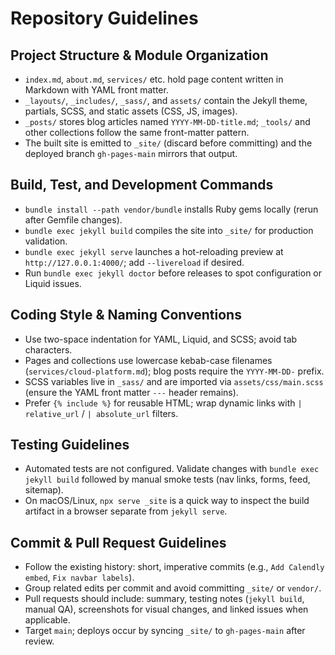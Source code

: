 # Repository Guidelines

## Project Structure & Module Organization
- `index.md`, `about.md`, `services/` etc. hold page content written in Markdown with YAML front matter.
- `_layouts/`, `_includes/`, `_sass/`, and `assets/` contain the Jekyll theme, partials, SCSS, and static assets (CSS, JS, images).
- `_posts/` stores blog articles named `YYYY-MM-DD-title.md`; `_tools/` and other collections follow the same front-matter pattern.
- The built site is emitted to `_site/` (discard before committing) and the deployed branch `gh-pages-main` mirrors that output.

## Build, Test, and Development Commands
- `bundle install --path vendor/bundle` installs Ruby gems locally (rerun after Gemfile changes).
- `bundle exec jekyll build` compiles the site into `_site/` for production validation.
- `bundle exec jekyll serve` launches a hot-reloading preview at `http://127.0.0.1:4000/`; add `--livereload` if desired.
- Run `bundle exec jekyll doctor` before releases to spot configuration or Liquid issues.

## Coding Style & Naming Conventions
- Use two-space indentation for YAML, Liquid, and SCSS; avoid tab characters.
- Pages and collections use lowercase kebab-case filenames (`services/cloud-platform.md`); blog posts require the `YYYY-MM-DD-` prefix.
- SCSS variables live in `_sass/` and are imported via `assets/css/main.scss` (ensure the YAML front matter `---` header remains).
- Prefer `{% include %}` for reusable HTML; wrap dynamic links with `| relative_url` / `| absolute_url` filters.

## Testing Guidelines
- Automated tests are not configured. Validate changes with `bundle exec jekyll build` followed by manual smoke tests (nav links, forms, feed, sitemap).
- On macOS/Linux, `npx serve _site` is a quick way to inspect the build artifact in a browser separate from `jekyll serve`.

## Commit & Pull Request Guidelines
- Follow the existing history: short, imperative commits (e.g., `Add Calendly embed`, `Fix navbar labels`).
- Group related edits per commit and avoid committing `_site/` or `vendor/`.
- Pull requests should include: summary, testing notes (`jekyll build`, manual QA), screenshots for visual changes, and linked issues when applicable.
- Target `main`; deploys occur by syncing `_site/` to `gh-pages-main` after review.

